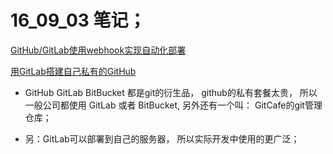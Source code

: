# 16_09_03 笔记；
[GitHub/GitLab使用webhook实现自动化部署](http://www.tuicool.com/articles/2YR3IzN)

[用GitLab搭建自己私有的GitHub](https://segmentfault.com/a/1190000000345686)

* GitHub GitLab BitBucket 都是git的衍生品， github的私有套餐太贵， 所以一般公司都使用
GitLab 或者 BitBucket, 另外还有一个叫： GitCafe的git管理仓库；

* 另：GitLab可以部署到自己的服务器， 所以实际开发中使用的更广泛；
